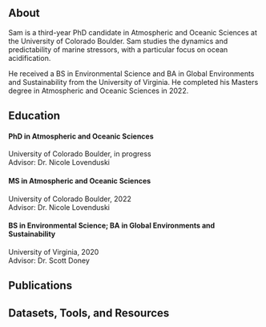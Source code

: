 ## About

Sam is a third-year PhD candidate in Atmospheric and Oceanic Sciences at the University of Colorado Boulder. Sam studies the dynamics and predictability of marine stressors, with a particular focus on ocean acidification.

He received a BS in Environmental Science and BA in Global Environments and Sustainability from the University of Virginia. He completed his Masters degree in Atmospheric and Oceanic Sciences in 2022.

<!-- [Curriculum vitae](./Thompson_Munson_CV_full.pdf) (updated 28 Mar 2023) -->


## Education

#### PhD in Atmospheric and Oceanic Sciences
University of Colorado Boulder, in progress
<br>
Advisor: Dr. Nicole Lovenduski

#### MS in Atmospheric and Oceanic Sciences
University of Colorado Boulder, 2022
<br>
Advisor: Dr. Nicole Lovenduski

#### BS in Environmental Science; BA in Global Environments and Sustainability
University of Virginia, 2020
<br>
Advisor: Dr. Scott Doney


## Publications


## Datasets, Tools, and Resources
